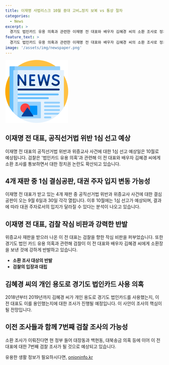```yaml
---
title: 이재명 사법리스크 10월 중대 고비…정치 보복 vs 통상 절차
categories:
  - News
excerpt: >
  경기도 법인카드 유용 의혹과 관련한 이재명 전 대표와 배우자 김혜경 씨의 소환 조사로 정치권 논란이 거세지고 있습니다. 9월에 공직선거법 위반과 위증교사 사건에 대한 결심공판이 열릴 예정이며, 1심 선고는 10월이 예상됩니다. 결과에 따라 대권 주자로서의 입지가 달라질 수 있으며, 경기도 법인카드 사용 의혹이 핵심이 될 전망입니다. 이에 대한 이전 대표의 검찰 비판과 이원석 검찰총장의 반박이 이어지고 있습니다. 2018년부터 2019년까지의 사실관계가 조사의 중심이 될 전망입니다.
feature_text: >
  경기도 법인카드 유용 의혹과 관련한 이재명 전 대표와 배우자 김혜경 씨의 소환 조사로 정치권 논란이 거세지고 있습니다. 9월에 공직선거법 위반과 위증교사 사건에 대한 결심공판이 열릴 예정이며, 1심 선고는 10월이 예상됩니다. 결과에 따라 대권 주자로서의 입지가 달라질 수 있으며, 경기도 법인카드 사용 의혹이 핵심이 될 전망입니다. 이에 대한 이전 대표의 검찰 비판과 이원석 검찰총장의 반박이 이어지고 있습니다. 2018년부터 2019년까지의 사실관계가 조사의 중심이 될 전망입니다.
image: '/assets/img/newspaper.png'
---
```


<p><img src="/assets/img/newspaper.png" alt="kimp 속보" /></p>

<h2 data-ke-size="size26">이재명 전 대표, 공직선거법 위반 1심 선고 예상</h2>

<p data-ke-size="size16">이재명 전 대표의 공직선거법 위반과 위증교사 사건에 대한 1심 선고 예상일은 10월로 예상됩니다. 검찰은 '법인카드 유용 의혹'과 관련해 이 전 대표와 배우자 김혜경 씨에게 소환 조사를 통보하면서 대한 정치권 논란도 확산되고 있습니다.</p>

<h2 data-ke-size="size26">4개 재판 중 1심 결심공판, 대권 주자 입지 변동 가능성</h2>

<p data-ke-size="size16">이재명 전 대표가 받고 있는 4개 재판 중 공직선거법 위반과 위증교사 사건에 대한 결심공판이 오는 9월 6일과 30일 각각 열립니다. 이후 10월에는 1심 선고가 예상되며, 결과에 따라 대권 주자로서의 입지가 달라질 수 있다는 분석이 나오고 있습니다.</p>

<h2 data-ke-size="size26">이재명 전 대표, 검찰 작심 비판과 강력한 반발</h2>

<p data-ke-size="size16">위증교사 재판을 받으러 나온 이 전 대표는 검찰을 향한 작심 비판을 퍼부었습니다. 또한 경기도 법인 카드 유용 의혹과 관련해 검찰이 이 전 대표와 배우자 김혜경 씨에게 소환장을 보낸 것에 강하게 반발하고 있습니다.</p>

<ul>
  <li><b>소환 조사 대상의 반발</b></li>
  <li><b>검찰의 입장과 대립</b></li>
</ul>

<h2 data-ke-size="size26">김혜경 씨의 개인 용도로 경기도 법인카드 사용 의혹</h2>

<p data-ke-size="size16">2018년부터 2019년까지 김혜경 씨가 개인 용도로 경기도 법인카드를 사용했는지, 이 전 대표도 이를 용인했는지에 대한 조사가 진행될 예정입니다. 이 사안이 조사의 핵심이 될 전망입니다.</p>

<h2 data-ke-size="size26">이전 조사들과 함께 7번째 검찰 조사의 가능성</h2>

<p data-ke-size="size16">소환 조사가 이뤄진다면 현 정부 들어 대장동과 백현동, 대북송금 의혹 등에 이어 이 전 대표에 대한 7번째 검찰 조사가 될 것으로 예상되고 있습니다.</p>
유용한 생활 정보가 필요하시다면, <a href="https://onioninfo.kr" rel="dofollow">onioninfo.kr</a>


